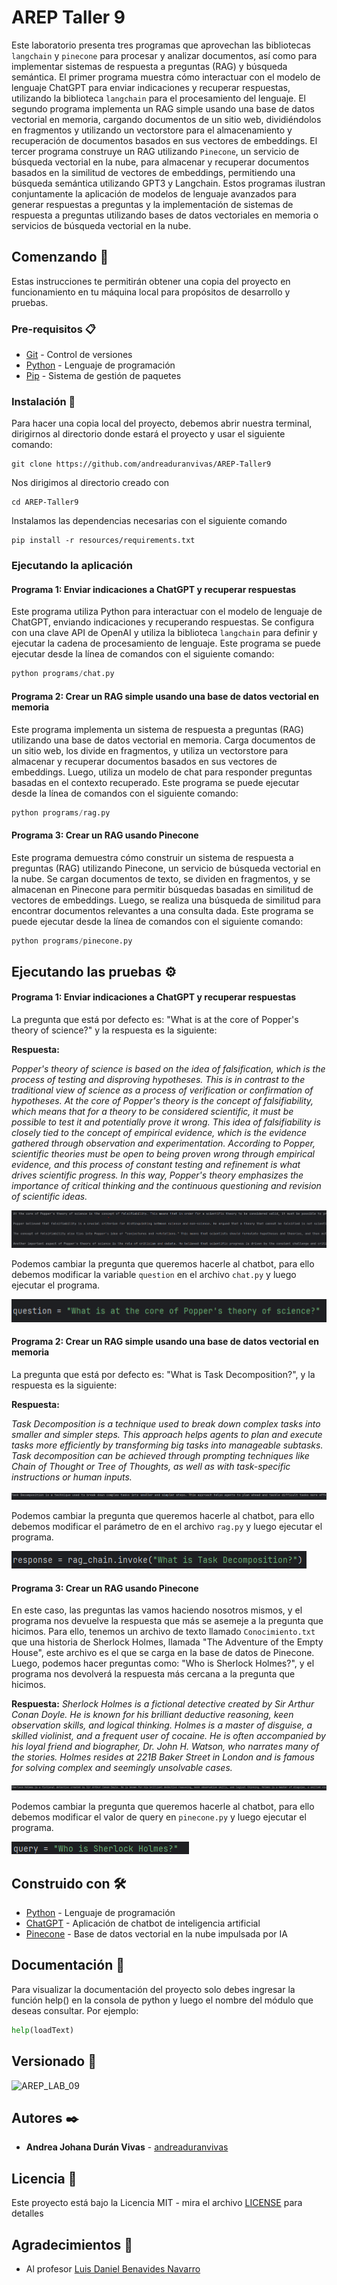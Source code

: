 # AREP Taller 9

Este laboratorio presenta tres programas que aprovechan las bibliotecas `langchain` y `pinecone` para procesar y analizar documentos, así como para implementar 
sistemas de respuesta a preguntas (RAG) y búsqueda semántica. El primer programa muestra cómo interactuar con el modelo de lenguaje ChatGPT para enviar indicaciones 
y recuperar respuestas, utilizando la biblioteca `langchain` para el procesamiento del lenguaje. El segundo programa implementa un RAG simple usando una base de datos
vectorial en memoria, cargando documentos de un sitio web, dividiéndolos en fragmentos y utilizando un vectorstore para el almacenamiento y recuperación de documentos 
basados en sus vectores de embeddings. El tercer programa construye un RAG utilizando `Pinecone`, un servicio de búsqueda vectorial en la nube, 
para almacenar y recuperar documentos basados en la similitud de vectores de embeddings, permitiendo una búsqueda semántica utilizando GPT3 y 
Langchain. Estos programas ilustran conjuntamente la aplicación de modelos de lenguaje avanzados para generar respuestas a preguntas y la implementación 
de sistemas de respuesta a preguntas utilizando bases de datos vectoriales en memoria o servicios de búsqueda vectorial en la nube.

## Comenzando 🚀

Estas instrucciones te permitirán obtener una copia del proyecto en funcionamiento en tu máquina local para propósitos de desarrollo y pruebas.

### Pre-requisitos 📋

- [Git](https://www.youtube.com/watch?v=4xqVv2lTo40/) - Control de versiones
- [Python](https://www.python.org/downloads/) - Lenguaje de programación
- [Pip](https://pip.pypa.io/en/stable/installation/) - Sistema de gestión de paquetes

### Instalación 🔧

Para hacer una copia local del proyecto, debemos abrir nuestra terminal, dirigirnos al directorio donde estará el proyecto y usar el siguiente comando:
```
git clone https://github.com/andreaduranvivas/AREP-Taller9
```


Nos dirigimos al directorio creado con

```
cd AREP-Taller9
```

Instalamos las dependencias necesarias con el siguiente comando

```
pip install -r resources/requirements.txt
```

### Ejecutando la aplicación

#### Programa 1: Enviar indicaciones a ChatGPT y recuperar respuestas

Este programa utiliza Python para interactuar con el modelo de lenguaje de ChatGPT, enviando indicaciones y recuperando respuestas. Se configura con una clave API de OpenAI y utiliza la biblioteca 
`langchain` para definir y ejecutar la cadena de procesamiento de lenguaje. Este programa se puede ejecutar desde la línea de comandos con el siguiente comando:

```python
python programs/chat.py
```

#### Programa 2:  Crear un RAG simple usando una base de datos vectorial en memoria

Este programa implementa un sistema de respuesta a preguntas (RAG) utilizando una base de datos vectorial en memoria. Carga documentos de un sitio web, los divide en fragmentos, y utiliza un vectorstore
para almacenar y recuperar documentos basados en sus vectores de embeddings. Luego, utiliza un modelo de chat para responder preguntas basadas en el contexto recuperado. Este programa se puede ejecutar 
desde la línea de comandos con el siguiente comando:

```python
python programs/rag.py
```

#### Programa 3: Crear un RAG usando Pinecone

Este programa demuestra cómo construir un sistema de respuesta a preguntas (RAG) utilizando Pinecone, un servicio de búsqueda vectorial en la nube. Se cargan documentos de texto, se dividen en fragmentos, y se almacenan
en Pinecone para permitir búsquedas basadas en similitud de vectores de embeddings. Luego, se realiza una búsqueda de similitud para encontrar documentos relevantes a una consulta dada. Este programa se puede ejecutar 
desde la línea de comandos con el siguiente comando:

```python
python programs/pinecone.py
```


## Ejecutando las pruebas ⚙️

#### Programa 1: Enviar indicaciones a ChatGPT y recuperar respuestas

La pregunta que está por defecto es: "What is at the core of Popper's theory of science?" y la respuesta es la siguiente:

**Respuesta:**

_Popper's theory of science is based on the idea of falsification, which is the process of testing and disproving hypotheses. 
This is in contrast to the traditional view of science as a process of verification or confirmation of hypotheses. At the core of Popper's 
theory is the concept of falsifiability, which means that for a theory to be considered scientific, it must be possible to test it and potentially 
prove it wrong. This idea of falsifiability is closely tied to the concept of empirical evidence, which is the evidence gathered through observation 
and experimentation. According to Popper, scientific theories must be open to being proven wrong through empirical evidence, and this process of constant 
testing and refinement is what drives scientific progress. In this way, Popper's theory emphasizes the importance of critical thinking and the continuous 
questioning and revision of scientific ideas._

![](multimedia/chat2.png)

Podemos cambiar la pregunta que queremos hacerle al chatbot, para ello debemos modificar la variable `question` en el archivo `chat.py` y luego ejecutar el programa.

![](multimedia/chat.png)


#### Programa 2:  Crear un RAG simple usando una base de datos vectorial en memoria

La pregunta que está por defecto es: "What is Task Decomposition?", y la respuesta es la siguiente:

**Respuesta:**

_Task Decomposition is a technique used to break down complex tasks into smaller and simpler steps. This approach helps agents to plan and execute tasks more
efficiently by transforming big tasks into manageable subtasks. Task decomposition can be achieved through prompting techniques like Chain of Thought or Tree of 
Thoughts, as well as with task-specific instructions or human inputs._

![](multimedia/rag2.png)

Podemos cambiar la pregunta que queremos hacerle al chatbot, para ello debemos modificar el parámetro de en el archivo `rag.py` y luego ejecutar el programa.

![](multimedia/rag.png)

#### Programa 3: Crear un RAG usando Pinecone

En este caso, las preguntas las vamos haciendo nosotros mismos, y el programa nos devuelve la respuesta que más se asemeje 
a la pregunta que hicimos. Para ello, tenemos un archivo de texto llamado `Conocimiento.txt` que una historia de Sherlock Holmes, llamada "The Adventure of the Empty House",
este archivo es el que se carga en la base de datos de Pinecone. Luego, podemos hacer preguntas como: "Who is Sherlock Holmes?", y el programa nos devolverá la respuesta más cercana 
a la pregunta que hicimos.

**Respuesta:**
_Sherlock Holmes is a fictional detective created by Sir Arthur Conan Doyle. He is known for his brilliant deductive reasoning, keen observation skills, and logical thinking. Holmes is a 
master of disguise, a skilled violinist, and a frequent user of cocaine. He is often accompanied by his loyal friend and biographer, Dr. John H. Watson, who narrates many of the stories. 
Holmes resides at 221B Baker Street in London and is famous for solving complex and seemingly unsolvable cases._

![](multimedia/pinecone2.png)

Podemos cambiar la pregunta que queremos hacerle al chatbot, para ello debemos modificar el valor de query en `pinecone.py` y luego ejecutar el programa.

![](multimedia/pinecone.png)


## Construido con 🛠️

* [Python](https://www.java.com/es/) - Lenguaje de programación
* [ChatGPT](https://maven.apache.org/) - Aplicación de chatbot de inteligencia artificial
* [Pinecone](https://www.pinecone.io/) - Base de datos vectorial en la nube impulsada por IA


## Documentación 📖

Para visualizar la documentación del proyecto solo debes ingresar la función help() en la consola de python y luego
el nombre del módulo que deseas consultar. Por ejemplo:

```python
help(loadText)
```

## Versionado 📌

![AREP_LAB_09](https://img.shields.io/badge/AREP_LAB_09-v1.0.0-blue)

## Autores ✒️

* **Andrea Johana Durán Vivas** - [andreaduranvivas](https://github.com/andreaduranvivas)

## Licencia 📄

Este proyecto está bajo la Licencia MIT - mira el archivo [LICENSE](LICENSE) para detalles

## Agradecimientos 🎁

- Al profesor [Luis Daniel Benavides Navarro](https://ldbn.is.escuelaing.edu.co/)

